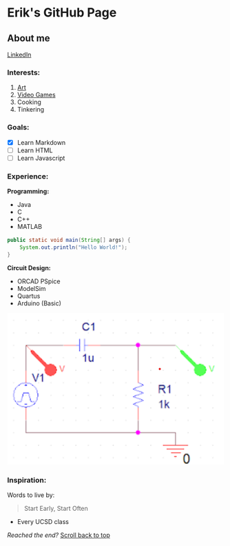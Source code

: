 # Erik's GitHub Page #

## About me
[LinkedIn](https://www.linkedin.com/in/erik-cisneros-arellano-78780b189/)

### Interests:
1. [Art](/Art.md)
2. [Video Games](/VGames.md)
3. Cooking
4. Tinkering

### Goals:
- [x] Learn Markdown
- [ ] Learn HTML
- [ ] Learn Javascript

### Experience:
**Programming:**
- Java
- C
- C++
- MATLAB

```java
public static void main(String[] args) {
    System.out.println("Hello World!");
}
```

**Circuit Design:**
- ORCAD PSpice
- ModelSim
- Quartus
- Arduino (Basic)

![Circuit Image](/site_images/Circuit.png)

### Inspiration:
Words to live by:
> Start Early, Start Often
- Every UCSD class

*Reached the end?*
[Scroll back to top](#eriks-github-page)
